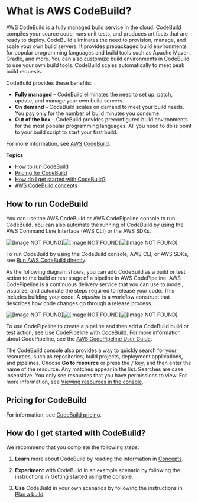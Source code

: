 # What is AWS CodeBuild?<a name="welcome"></a>

AWS CodeBuild is a fully managed build service in the cloud\. CodeBuild compiles your source code, runs unit tests, and produces artifacts that are ready to deploy\. CodeBuild eliminates the need to provision, manage, and scale your own build servers\. It provides prepackaged build environments for popular programming languages and build tools such as Apache Maven, Gradle, and more\. You can also customize build environments in CodeBuild to use your own build tools\. CodeBuild scales automatically to meet peak build requests\.

CodeBuild provides these benefits:
+ **Fully managed** – CodeBuild eliminates the need to set up, patch, update, and manage your own build servers\.
+ **On demand** – CodeBuild scales on demand to meet your build needs\. You pay only for the number of build minutes you consume\.
+ **Out of the box** – CodeBuild provides preconfigured build environments for the most popular programming languages\. All you need to do is point to your build script to start your first build\.

For more information, see [AWS CodeBuild](https://aws.amazon.com/codebuild/)\.

**Topics**
+ [How to run CodeBuild](#welcome-quick-look)
+ [Pricing for CodeBuild](#welcome-pricing)
+ [How do I get started with CodeBuild?](#welcome-getting-started)
+ [AWS CodeBuild concepts](concepts.md)

## How to run CodeBuild<a name="welcome-quick-look"></a>

You can use the AWS CodeBuild or AWS CodePipeline console to run CodeBuild\. You can also automate the running of CodeBuild by using the AWS Command Line Interface \(AWS CLI\) or the AWS SDKs\.



![\[Image NOT FOUND\]](http://docs.aws.amazon.com/codebuild/latest/userguide/images/overview.png)![\[Image NOT FOUND\]](http://docs.aws.amazon.com/codebuild/latest/userguide/)![\[Image NOT FOUND\]](http://docs.aws.amazon.com/codebuild/latest/userguide/)



To run CodeBuild by using the CodeBuild console, AWS CLI, or AWS SDKs, see [Run AWS CodeBuild directly](how-to-run.md)\.

As the following diagram shows, you can add CodeBuild as a build or test action to the build or test stage of a pipeline in AWS CodePipeline\. AWS CodePipeline is a continuous delivery service that you can use to model, visualize, and automate the steps required to release your code\. This includes building your code\. A *pipeline* is a workflow construct that describes how code changes go through a release process\.



![\[Image NOT FOUND\]](http://docs.aws.amazon.com/codebuild/latest/userguide/images/pipeline.png)![\[Image NOT FOUND\]](http://docs.aws.amazon.com/codebuild/latest/userguide/)![\[Image NOT FOUND\]](http://docs.aws.amazon.com/codebuild/latest/userguide/)



To use CodePipeline to create a pipeline and then add a CodeBuild build or test action, see [Use CodePipeline with CodeBuild](how-to-create-pipeline.md)\. For more information about CodePipeline, see the [AWS CodePipeline User Guide](https://docs.aws.amazon.com/codepipeline/latest/userguide/)\.

The CodeBuild console also provides a way to quickly search for your resources, such as repositories, build projects, deployment applications, and pipelines\. Choose **Go to resource** or press the `/` key, and then enter the name of the resource\. Any matches appear in the list\. Searches are case insensitive\. You only see resources that you have permissions to view\. For more information, see [Viewing resources in the console](console-resources.md)\. 

## Pricing for CodeBuild<a name="welcome-pricing"></a>

For information, see [CodeBuild pricing](https://aws.amazon.com/codebuild/pricing)\.

## How do I get started with CodeBuild?<a name="welcome-getting-started"></a>

We recommend that you complete the following steps:

1. **Learn** more about CodeBuild by reading the information in [Concepts](concepts.md)\.

1. **Experiment** with CodeBuild in an example scenario by following the instructions in [Getting started using the console](getting-started.md)\.

1. **Use** CodeBuild in your own scenarios by following the instructions in [Plan a build](planning.md)\.